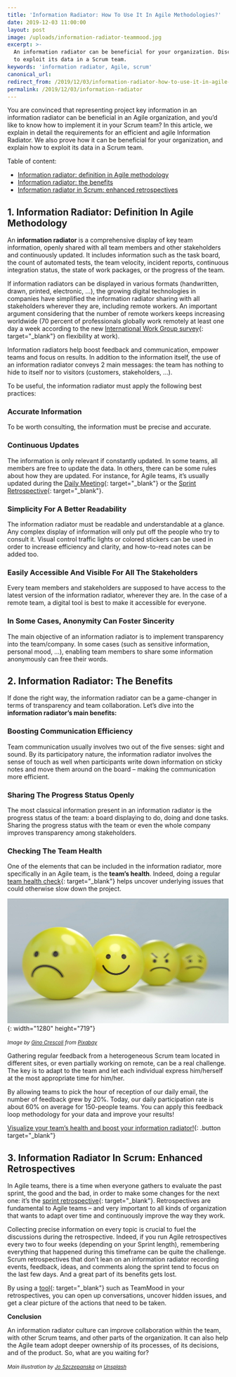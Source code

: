 ```yaml
---
title: 'Information Radiator: How To Use It In Agile Methodologies?'
date: 2019-12-03 11:00:00
layout: post
image: /uploads/information-radiator-teammood.jpg
excerpt: >-
  An information radiator can be beneficial for your organization. Discover how
  to exploit its data in a Scrum team.
keywords: 'information radiator, Agile, scrum'
canonical_url:
redirect_from: /2019/12/03/information-radiator-how-to-use-it-in-agile-methodologies.html
permalink: /2019/12/03/information-radiator
---
```


You are convinced that representing project key information in an information radiator can be beneficial in an Agile organization, and you’d like to know how to implement it in your Scrum team? In this article, we explain in detail the requirements for an efficient and agile Information Radiator. We also prove how it can be beneficial for your organization, and explain how to exploit its data in a Scrum team.&nbsp;

Table of content:

* [Information radiator: definition in Agile methodology](#information-radiator-definition)
* [Information radiator: the benefits](#information-radiator-benefits)
* [Information radiator in Scrum: enhanced retrospectives](#information-radiator-in-scrum)

<a name="information-radiator-definition"></a>

## 1\. Information Radiator: Definition In Agile Methodology

An **information radiator** is a comprehensive display of key team information, openly shared with all team members and other stakeholders and continuously updated. It includes information such as the task board, the count of automated tests, the team velocity, incident reports, continuous integration status, the state of work packages, or the progress of the team.&nbsp;

If information radiators can be displayed in various formats (handwritten, drawn, printed, electronic, …), the growing digital technologies in companies have simplified the information radiator sharing with all stakeholders wherever they are, including remote workers. An important argument considering that the number of remote workers keeps increasing worldwide (70 percent of professionals globally work remotely at least one day a week according to the new [International Work Group survey](https://www.iwgplc.com/global-workspace-survey-2019){: target="_blank"} on flexibility at work).&nbsp;

Information radiators help boost feedback and communication, empower teams and focus on results. In addition to the information itself, the use of an information radiator conveys 2 main messages: the team has nothing to hide to itself nor to visitors (customers, stakeholders, …).

To be useful, the information radiator must apply the following best practices:

### Accurate Information

To be worth consulting, the information must be precise and accurate.&nbsp;

### Continuous Updates&nbsp;

The information is only relevant if constantly updated. In some teams, all members are free to update the data. In others, there can be some rules about how they are updated. For instance, for Agile teams, it’s usually updated during the [Daily Meeting](https://blog.teammood.com/2018/04/18/best-practices-to-run-effective-daily-standup-meetings.html){: target="_blank"} or the [Sprint Retrospective](https://blog.teammood.com/2018/02/07/a-simple-guide-to-run-agile-retrospectives.html){: target="_blank"}.

### Simplicity For A Better Readability

The information radiator must be readable and understandable at a glance. Any complex display of information will only put off the people who try to consult it. Visual control traffic lights or colored stickers can be used in order to increase efficiency and clarity, and how-to-read notes can be added too.

### Easily Accessible And Visible For All The Stakeholders

Every team members and stakeholders are supposed to have access to the latest version of the information radiator, wherever they are. In the case of a remote team, a digital tool is best to make it accessible for everyone.

### In Some Cases, Anonymity Can Foster Sincerity

The main objective of an information radiator is to implement transparency into the team/company. In some cases (such as sensitive information, personal mood, …), enabling team members to share some information anonymously can free their words.

<a name="information-radiator-benefits"></a>

## 2\. Information Radiator: The Benefits&nbsp;

If done the right way, the information radiator can be a game-changer in terms of transparency and team collaboration. Let’s dive into the **information radiator’s main benefits:**

### Boosting Communication Efficiency

Team communication usually involves two out of the five senses: sight and sound. By its participatory nature, the information radiator involves the sense of touch as well when participants write down information on sticky notes and move them around on the board – making the communication more efficient.&nbsp;

### Sharing The Progress Status Openly

The most classical information present in an information radiator is the progress status of the team: a board displaying to do, doing and done tasks. Sharing the progress status with the team or even the whole company improves transparency among stakeholders.

### Checking The Team Health

One of the elements that can be included in the information radiator, more specifically in an Agile team, is the **team’s health**. Indeed, doing a regular [team health check](https://blog.teammood.com/2019/03/29/why-doing-team-health-checks.html){: target="_blank"} helps uncover underlying issues that could otherwise slow down the project.

![Team health check in information radiator](/uploads/information-radiator-checking-team-health-teammood.jpg "Team health check in information radiator"){: width="1280" height="719"}

<small><em>Image by&nbsp;<a target="_blank" href="https://pixabay.com/fr/users/AbsolutVision-6158753/?utm_source=link-attribution&amp;utm_medium=referral&amp;utm_campaign=image&amp;utm_content=2979107">Gino Crescoli</a>&nbsp;from&nbsp;<a target="_blank" href="https://pixabay.com/fr/?utm_source=link-attribution&amp;utm_medium=referral&amp;utm_campaign=image&amp;utm_content=2979107">Pixabay</a></em></small>

Gathering regular feedback from a heterogeneous Scrum team located in different sites, or even partially working on remote, can be a real challenge. The key is to adapt to the team and let each individual express him/herself at the most appropriate time for him/her.

By allowing teams to pick the hour of reception of our daily email, the number of feedback grew by 20%. Today, our daily participation rate is about 60% on average for 150-people teams. You can apply this feedback loop methodology for your data and improve your results\!

[Visualize your team’s health and boost your information radiator\!](https://app.teammood.com/signup){: .button target="_blank"}

<a name="information-radiator-in-scrum"></a>

## 3\. Information Radiator In Scrum: Enhanced Retrospectives

In Agile teams, there is a time when everyone gathers to evaluate the past sprint, the good and the bad, in order to make some changes for the next one: it’s the [sprint retrospective](https://blog.teammood.com/2018/02/07/a-simple-guide-to-run-agile-retrospectives.html){: target="_blank"}. Retrospectives are fundamental to Agile teams – and very important to all kinds of organization that wants to adapt over time and continuously improve the way they work.&nbsp;

Collecting precise information on every topic is crucial to fuel the discussions during the retrospective. Indeed, if you run Agile retrospectives every two to four weeks (depending on your Sprint length), remembering everything that happened during this timeframe can be quite the challenge. Scrum retrospectives that don’t lean on an information radiator recording events, feedback, ideas, and comments along the sprint tend to focus on the last few days. And a great part of its benefits gets lost.&nbsp;

By using a [tool](https://www.teammood.com/en/agile-retrospective-tools-ideas/){: target="_blank"} such as TeamMood in your retrospectives, you can open up conversations, uncover hidden issues, and get a clear picture of the actions that need to be taken.&nbsp;

**Conclusion&nbsp;**

An information radiator culture can improve collaboration within the team, with other Scrum teams, and other parts of the organization. It can also help the Agile team adopt deeper ownership of its processes, of its decisions, and of the product. So, what are you waiting for?

<small><em>Main illustration by&nbsp;<a target="_blank" href="https://unsplash.com/@joszczepanska?utm_source=unsplash&amp;utm_medium=referral&amp;utm_content=creditCopyText">Jo Szczepanska</a>&nbsp;on&nbsp;<a target="_blank" href="https://unsplash.com/?utm_source=unsplash&amp;utm_medium=referral&amp;utm_content=creditCopyText">Unsplash</a></em></small>